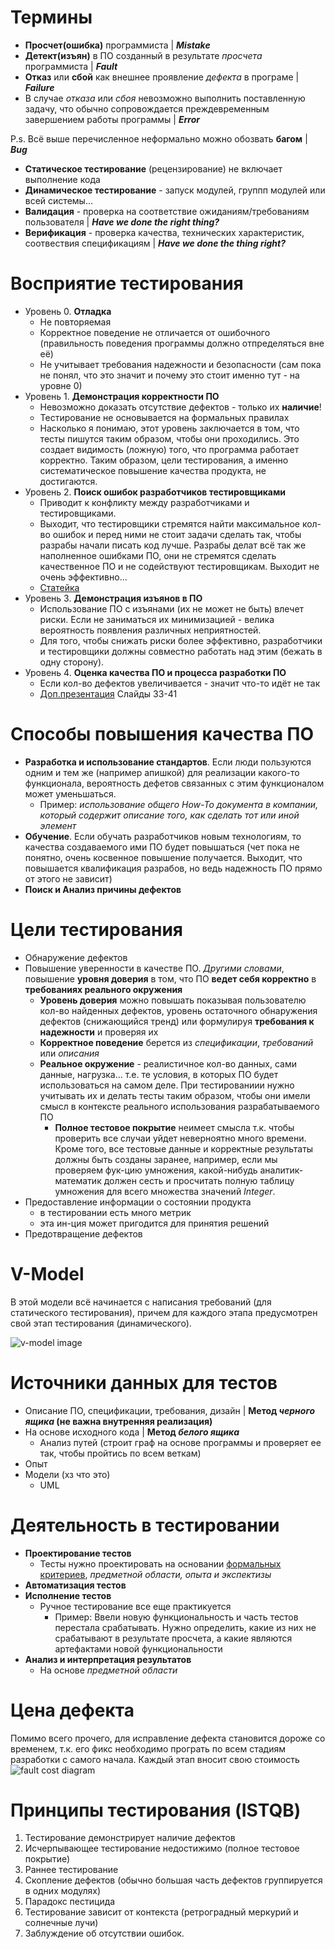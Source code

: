 # Термины

+ **Просчет(ошибка)** программиста                                       |   ***Mistake***
+ **Детект(изъян)** в ПО созданный в результате *просчета* программиста  |   ***Fault***
+ **Отказ** или **сбой** как  внешнее проявление *дефекта* в програме    |   ***Failure***
+ В случае *отказа* или *сбоя* невозможно выполнить поставленную задачу, что обычно сопровождается преждевременным завершением работы программы  |   ***Error***

P.s. Всё выше перечисленное неформально можно обозвать **багом** | ***Bug***

+ **Статическое тестирование** (рецензирование) не включает выполнение кода
+ **Динамическое тестирование** - запуск модулей, группп модулей или всей системы...
+ **Валидация** - проверка на соответствие ожиданиям/требованиям пользователя | ***Have we done the right thing?***
+ **Верификация** - проверка качества, технических характеристик, соотвествия спецификациям | ***Have we done the thing right?***

# Восприятие тестирования
+ Уровень 0. **Отладка**
    + Не повторяемая
    + Корректное поведение не отличается от ошибочного (правильность поведения программы должно отпределяться вне её)
    + Не учитывает требования надежности и безопасности (сам пока не понял, что это значит и почему это стоит именно тут - на уровне 0) 
+  Уровень 1. **Демонстрация корректности ПО**
    + Невозможно доказать отсутствие дефектов - только их **наличие**!
    + Тестирование не основывается на формальных правилах
    + Насколько я понимаю, этот уровень заключается в том, что тесты пишутся таким образом, чтобы они проходились. Это создает видимость (ложную) того, что программа работает корректно. Таким образом, цели тестирования, а именно систематическое повышение качества продукта, не достигаются. 
+  Уровень 2. **Поиск ошибок разработчиков тестировщиками**
    + Приводит к конфликту между разработчиками и тестировщиками.
    + Выходит, что тестировщики стремятся найти максимальное кол-во ошибок и перед ними не стоит задачи сделать так, чтобы разрабы начали писать код лучше. Разрабы делат всё так же наполненное ошибками ПО, они не стремятся сделать качественное ПО и не содействуют тестировщикам. Выходит не очень эффективно...
    + [Статейка](https://habr.com/ru/articles/311430/)
+  Уровень 3. **Демонстрация изъянов в ПО**
    + Использование ПО с изъянами (их не может не быть) влечет риски. Если не заниматься их минимизацией - велика вероятность появления различных неприятностей.
    + Для того, чтобы снижать риски более эффективно, разработчики и тестировщики должны совместно работать над этим (бежать в одну сторону).
+  Уровень 4. **Оценка качества ПО и процесса разработки ПО**
    + Если кол-во дефектов увеличивается - значит что-то идёт не так
    + [Доп.презентация](https://myslide.ru/presentation/skachat-osnovy-testirovaniya) Слайды 33-41

# Способы повышения качества ПО
+ **Разработка и использование стандартов**. Если люди пользуются одним и тем же (например апишкой) для реализации какого-то функционала, вероятность дефетов связанных с этим функционалом может уменьшаться.
    + Пример: *использование общего How-To документа в компании, который содержит описание того, как сделать тот или иной элемент*
+ **Обучение**. Если обучать разработчиков новым технологиям, то качества создаваемого ими ПО будет повышаться (чет пока не понятно, очень косвенное повышение получается. Выходит, что повышается квалификация разрабов, но ведь надежность ПО прямо от этого не зависит)
+ **Поиск и Анализ причины дефектов**

# Цели тестирования
+ Обнаружение дефектов
+ Повышение уверенности в качестве ПО. *Другими словами*, повышение **уровня доверия** в том, что ПО **ведет себя корректно** в **требованиях реального окружения**
  + **Уровень доверия** можно повышать показывая пользователю кол-во найденных дефектов, уровень остаточного обнаружения дефектов (снижающийся тренд) или формулируя **требования к надежности** и проверяя их
  + **Корректное поведение** берется из *спецификации*, *требований* или *описания*
  + **Реальное окружение** - реалистичное кол-во данных, сами данные, нагрузка... т.е. те условия, в которых ПО будет использоваться на самом деле. При тестированиии нужно учитывать их и делать тесты таким образом, чтобы они имели смысл в контексте реального использования разрабатываемого ПО
      + **Полное тестовое покрытие** неимеет смысла т.к. чтобы проверить все случаи уйдет неверноятно много времени. Кроме того, все тестовые данные и корректные результаты должны быть созданы заранее, например, если мы проверяем фук-цию умножения, какой-нибудь аналитик-математик должен сесть и просчитать полную таблицу умножения для всего множества значений *Integer*.  
+ Предоставление информации о состоянии продукта
    + в тестировании есть много метрик
    + эта ин-ция может пригодится для принятия решений
+ Предотвращение дефектов

# V-Model
В этой модели всё начинается с написания требований (для статического тестирования), причем для каждого этапа предусмотрен свой этап тестирования (динамического).

![v-model image](vmodel.png?raw=true "Title")

# Источники данных для тестов
+ Описание ПО, спецификации, требования, дизайн | **Метод *черного ящика* (не важна внутренняя реализация)**
+ На основе исходного кода | **Метод *белого ящика***
    + Анализ путей (строит граф на основе программы и проверяет ее так, чтобы пройтись по всем веткам)
+ Опыт
+ Модели (хз что это)
  + UML

# Деятельность в тестировании
+ **Проектирование тестов**
    + Тесты нужно проектировать на основании [формальных критериев](https://sovet-kak.ru/a/chto-znachit-formalnye-kriterii-prostymi-i-slozhnymi-slovami-v-internete-ne-nashla-traktovku-etogo-slovosochetaniya#:~:text=%D0%A4%D0%BE%D1%80%D0%BC%D0%B0%D0%BB%D1%8C%D0%BD%D1%8B%D0%B5%20%D0%BA%D1%80%D0%B8%D1%82%D0%B5%D1%80%D0%B8%D0%B8%20%E2%80%93%20%D0%B2%D1%8B%D1%80%D0%B0%D0%B6%D0%B5%D0%BD%D0%B8%D0%B5%2C%20%D0%BA%D0%BE%D1%82%D0%BE%D1%80%D0%BE%D0%B5,%D0%BE%D1%86%D0%B5%D0%BD%D0%BA%D0%B8%2C%20%D0%B8%D0%B7%D0%BC%D0%B5%D1%80%D0%B5%D0%BD%D0%B8%D1%8F%20%D0%B8%D0%BB%D0%B8%20%D1%81%D1%80%D0%B0%D0%B2%D0%BD%D0%B5%D0%BD%D0%B8%D1%8F%20%D1%87%D0%B5%D0%B3%D0%BE%2D%D0%BB%D0%B8%D0%B1%D0%BE), *предметной области, опыта и экспектизы*
+ **Автоматизация тестов**
+ **Исполнение тестов**
    + Ручное тестирование все еще практикуется
        + Пример: Ввели новую функциональность и часть тестов перестала срабатывать. Нужно определить, какие из них не срабатывают в результате просчета, а какие являются артефактами новой функциональности 
+ **Анализ и интерпретация результатов**
    + На основе *предметной области*

# Цена дефекта
Помимо всего прочего, для исправление дефекта становится дороже со временем, т.к. его фикс необходимо програть по всем стадиям разработки с самого начала. Каждый этап вносит свою стоимость
![fault cost diagram](faultcostdiagram.png?raw=true "Title")

# Принципы тестирования (ISTQB)
1. Тестирование демонстрирует наличие дефектов
2. Исчерпывающее тестирование недостижимо (полное тестовое покрытие)
3. Раннее тестирование
4. Скопление дефектов (обычно большая часть дефектов группируется в одних модулях)
5. Парадокс пестицида
6. Тестирование зависит от контекста (ретроградный меркурий и солнечные лучи)
7. Заблуждение об отсутствии ошибок.

